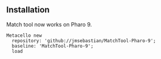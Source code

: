 Installation
------------
Match tool now works on Pharo 9.

    Metacello new
      repository: 'github://jmsebastian/MatchTool-Pharo-9';
      baseline: 'MatchTool-Pharo-9';
      load
